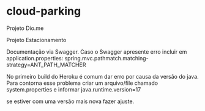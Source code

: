 # cloud-parking
Projeto Dio.me

Projeto Estacionamento 

Documentação via Swagger. Caso o Swagger apresente erro incluir em application.properties: spring.mvc.pathmatch.matching-strategy=ANT_PATH_MATCHER

No primeiro build do Heroku é comum dar erro por causa da versão do java. Para contorna esse problema criar um arquivo/file chamado system.properties e informar java.runtime.version=17

se estiver com uma versão mais nova fazer ajuste. 
